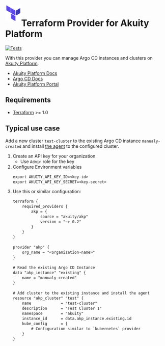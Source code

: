 <a href="https://terraform.io">
    <img src=".github/tf.png" alt="Terraform logo" title="Terraform" align="left" height="50" />
</a>

# Terraform Provider for Akuity Platform
[![Tests](https://github.com/akuity/terraform-provider-akp/actions/workflows/test.yml/badge.svg?branch=main)](https://github.com/akuity/terraform-provider-akp/actions/workflows/test.yml)

With this provider you can manage Argo CD instances and clusters on [Akuity Platform](https://akuity.io/akuity-platform/).

* [Akuity Platform Docs](https://docs.akuity.io/)
* [Argo CD Docs](https://argo-cd.readthedocs.io/)
* [Akuity Platform Portal](https://akuity.cloud/)

## Requirements

- [Terraform](https://www.terraform.io/downloads.html) >= 1.0

## Typical use case
 Add a new cluster `test-cluster` to the existing Argo CD instance `manualy-created` and install [the agent](https://docs.akuity.io/akuity-platform/agent) to the configured cluster.

1. Create an API key for your organization
   * Use `Admin` role for the key
2. Configure Environment variables
    ```shell
    export AKUITY_API_KEY_ID=<key-id>
    export AKUITY_API_KEY_SECRET=<key-secret>
    ```
3. Use this or similar configuration:
    ```hcl
    terraform {
        required_providers {
            akp = {
                source = "akuity/akp"
                version = "~> 0.2"
            }
        }
    }

    provider "akp" {
        org_name = "<organization-name>"
    }

    # Read the existing Argo CD Instance
    data "akp_instance" "existing" {
        name = "manualy-created"
    }

    # Add cluster to the existing instance and install the agent
    resource "akp_cluster" "test" {
        name             = "test-cluster"
        description      = "Test Cluster 1"
        namespace        = "akuity"
        instance_id      = data.akp_instance.existing.id
        kube_config      = {
            # Configuration similar to `kubernetes` provider
        }
    }


    ```

